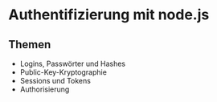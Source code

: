# Authentifizierung mit node.js

## Themen

- Logins, Passwörter und Hashes
- Public-Key-Kryptographie
- Sessions und Tokens
- Authorisierung

